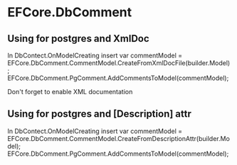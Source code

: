 # EFCore.DbComment

## Using for postgres and XmlDoc

In DbContect.OnModelCreating insert
var commentModel = EFCore.DbComment.CommentModel.CreateFromXmlDocFile(builder.Model);
EFCore.DbComment.PgComment.AddCommentsToModel(commentModel);

Don't forget to enable XML documentation

## Using for postgres and [Description] attr

In DbContect.OnModelCreating insert
var commentModel = EFCore.DbComment.CommentModel.CreateFromDescriptionAttr(builder.Model);
EFCore.DbComment.PgComment.AddCommentsToModel(commentModel);